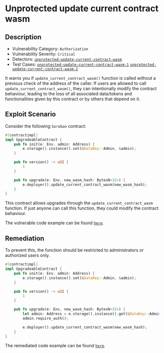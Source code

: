 # Unprotected update current contract wasm

## Description

- Vulnerability Category: `Authorization`
- Vulnerability Severity: `Critical`
- Detectors: [`unprotected-update-current-contract-wasm`](https://github.com/CoinFabrik/scout-soroban/tree/main/detectors/unprotected-update-current-contract-wasm)
- Test Cases: [`unprotected-update-current-contract-wasm-1`](https://github.com/CoinFabrik/scout-soroban/tree/main/test-cases/unprotected-update-current-contract-wasm/unprotected-update-current-contract-wasm-1) [`unprotected-update-current-contract-wasm-2`](https://github.com/CoinFabrik/scout-soroban/tree/main/test-cases/unprotected-update-current-contract-wasm/unprotected-update-current-contract-wasm-2)

It warns you if `update_current_contract_wasm()` function is called without a previous check of the address of the caller. If users are allowed to call `update_current_contract_wasm()`, they can intentionally modify the contract behaviour, leading to the loss of all associated data/tokens and functionalities given by this contract or by others that depend on it.

## Exploit Scenario

Consider the following `Soroban` contract:

```rust
#[contractimpl]
impl UpgradeableContract {
    pub fn init(e: Env, admin: Address) {
        e.storage().instance().set(&DataKey::Admin, &admin);
    }

    pub fn version() -> u32 {
        1
    }

    pub fn upgrade(e: Env, new_wasm_hash: BytesN<32>) {
        e.deployer().update_current_contract_wasm(new_wasm_hash);
    }
}
``` 
This contract allows upgrades through the `update_current_contract_wasm` function. If just anyone can call this function, they could modify the contract behaviour.

The vulnerable code example can be found [`here`](https://github.com/CoinFabrik/scout-soroban/tree/main/test-cases/unprotected-update-current-contract-wasm/unprotected-update-current-contract-wasm-1/vulnerable-example).

## Remediation

To prevent this, the function should be restricted to administrators or authorized users only.

```rust
#[contractimpl]
impl UpgradeableContract {
    pub fn init(e: Env, admin: Address) {
        e.storage().instance().set(&DataKey::Admin, &admin);
    }

    pub fn version() -> u32 {
        1
    }

    pub fn upgrade(e: Env, new_wasm_hash: BytesN<32>) {
        let admin: Address = e.storage().instance().get(&DataKey::Admin).unwrap();
        admin.require_auth();

        e.deployer().update_current_contract_wasm(new_wasm_hash);
    }
}
```
The remediated code example can be found [`here`](https://github.com/CoinFabrik/scout-soroban/tree/main/test-cases/unprotected-update-current-contract-wasm/unprotected-update-current-contract-wasm-1/remediated-example).
